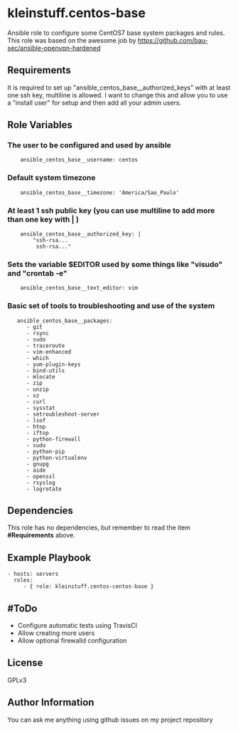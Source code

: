 kleinstuff.centos-base
=========

Ansible role to configure some CentOS7 base system packages and rules.
This role was based on the awesome job by https://github.com/bau-sec/ansible-openvpn-hardened 

Requirements
------------

It is required to set up "ansible_centos_base__authorized_keys" with at least one ssh key, multiline is allowed.
I want to change this and allow you to use a "install user" for setup and then add all your admin users.

Role Variables
--------------

### The user to be configured and used by ansible
        ansible_centos_base__username: centos

### Default system timezone
        ansible_centos_base__timezone: 'America/Sao_Paulo'

### At least 1 ssh public key (you can use multiline to add more than one key with | )
        ansible_centos_base__authorized_key: |
            "ssh-rsa...
             ssh-rsa..."

### Sets the variable $EDITOR used by some things like "visudo" and "crontab -e"
        ansible_centos_base__text_editor: vim

### Basic set of tools to troubleshooting and use of the system
       ansible_centos_base__packages:
          - git
          - rsync
          - sudo
          - traceroute
          - vim-enhanced
          - which
          - yum-plugin-keys
          - bind-utils
          - mlocate
          - zip
          - unzip
          - xz
          - curl
          - sysstat
          - setroubleshoot-server
          - lsof
          - htop
          - iftop
          - python-firewall
          - sudo
          - python-pip
          - python-virtualenv
          - gnupg
          - aide
          - openssl
          - rsyslog
          - logrotate 

Dependencies
------------

This role has no dependencies, but remember to read the item **#Requirements** above.

Example Playbook
----------------

    - hosts: servers
      roles:
         - { role: kleinstuff.centos-centos-base }

#ToDo
-----
 - Configure automatic tests using TravisCI
 - Allow creating more users
 - Allow optional firewalld configuration

License
-------

GPLv3

Author Information
------------------

You can ask me anything using github issues on my project repository
